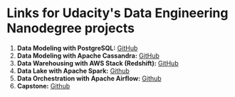 # Links for Udacity's Data Engineering Nanodegree projects

1. **Data Modeling with PostgreSQL:** [GitHub](https://github.com/aadithpm/udacity-dend-1-data-modeling-postgres)
2. **Data Modeling with Apache Cassandra:** [GitHub](https://github.com/aadithpm/udacity-dend-2-data-modeling-cassandra)
3. **Data Warehousing with AWS Stack (Redshift):** [GitHub](https://github.com/aadithpm/udacity-dend-3-data-warehousing)
4. **Data Lake with Apache Spark:** [Github](https://github.com/aadithpm/udacity-dend-4-data-lake)
5. **Data Orchestration with Apache Airflow:** [Github](https://github.com/aadithpm/udacity-dend-5-data-orchestration)
6. **Capstone:** [Github](https://github.com/aadithpm/udacity-dend-capstone)
